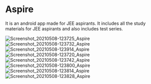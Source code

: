 # Aspire
It is an android app made for JEE aspirants.
It includes all the study materials for JEE aspirants and also includes test series.

![Screenshot_20210508-123725_Aspire](https://user-images.githubusercontent.com/42066791/117531132-9fa6e100-affe-11eb-8e6e-c6421c99cfc3.jpg)
![Screenshot_20210508-123732_Aspire](https://user-images.githubusercontent.com/42066791/117531133-a03f7780-affe-11eb-8c71-42e2683ecab5.jpg)
![Screenshot_20210508-123914_Aspire](https://user-images.githubusercontent.com/42066791/117531126-9cabf080-affe-11eb-9e1d-a0c6a4afe4aa.jpg)
![Screenshot_20210508-123720_Aspire](https://user-images.githubusercontent.com/42066791/117531129-9d448700-affe-11eb-8a19-f6984917ed93.jpg)
![Screenshot_20210508-123742_Aspire](https://user-images.githubusercontent.com/42066791/117531119-99b10000-affe-11eb-8993-a94f5f8e1e79.jpg)
![Screenshot_20210508-123800_Aspire](https://user-images.githubusercontent.com/42066791/117531123-9b7ac380-affe-11eb-8c4c-6e6e2cbefcee.jpg)
![Screenshot_20210508-123814_Aspire](https://user-images.githubusercontent.com/42066791/117531124-9c135a00-affe-11eb-80f6-4cc488de8f20.jpg)
![Screenshot_20210508-123828_Aspire](https://user-images.githubusercontent.com/42066791/117531125-9c135a00-affe-11eb-8f91-370da264f194.jpg)
